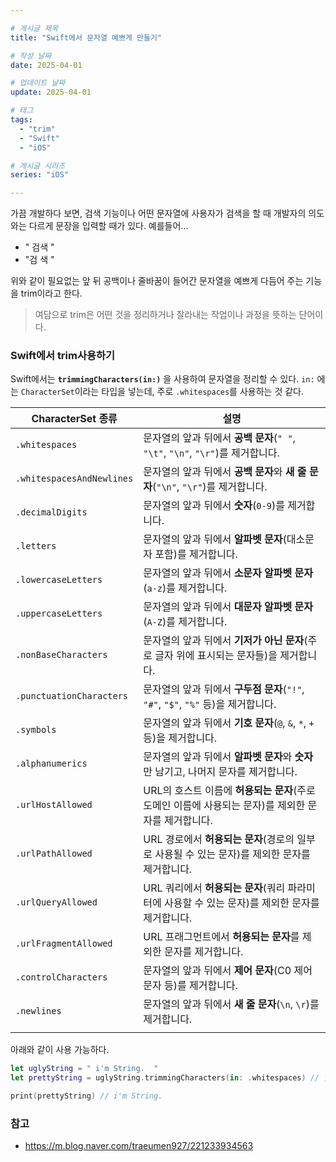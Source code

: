 ```yaml
---

# 게시글 제목
title: "Swift에서 문자열 예쁘게 만들기"

# 작성 날짜
date: 2025-04-01

# 업데이트 날짜
update: 2025-04-01

# 태그
tags:
  - "trim"
  - "Swift"
  - "iOS"

# 게시글 시리즈
series: "iOS"

---
```


가끔 개발하다 보면, 검색 기능이나 어떤 문자열에 사용자가 검색을 할 때 개발자의 의도와는 다르게 문장을 입력할 때가 있다.
예를들어... 
- "   검색     "
- "검     색       "

위와 같이 필요없는 앞 뒤 공백이나 줄바꿈이 들어간 문자열을 예쁘게 다듬어 주는 기능을 trim이라고 한다.
> 여담으로 trim은 어떤 것을 정리하거나 잘라내는 작업이나 과정을 뜻하는 단어이다.

### Swift에서 trim사용하기
Swift에서는 **`trimmingCharacters(in:)`** 을 사용하여 문자열을 정리할 수 있다.
`in:` 에는 `CharacterSet`이라는 타입을 넣는데, 주로 `.whitespaces`를 사용하는 것 같다.

| **CharacterSet 종류**       | **설명**                                                       |
| ------------------------- | ------------------------------------------------------------ |
| `.whitespaces`            | 문자열의 앞과 뒤에서 **공백 문자**(`" "`, `"\t"`, `"\n"`, `"\r"`)를 제거합니다. |
| `.whitespacesAndNewlines` | 문자열의 앞과 뒤에서 **공백 문자**와 **새 줄 문자**(`"\n"`, `"\r"`)를 제거합니다.    |
| `.decimalDigits`          | 문자열의 앞과 뒤에서 **숫자**(`0-9`)를 제거합니다.                            |
| `.letters`                | 문자열의 앞과 뒤에서 **알파벳 문자**(대소문자 포함)를 제거합니다.                      |
| `.lowercaseLetters`       | 문자열의 앞과 뒤에서 **소문자 알파벳 문자**(`a-z`)를 제거합니다.                    |
| `.uppercaseLetters`       | 문자열의 앞과 뒤에서 **대문자 알파벳 문자**(`A-Z`)를 제거합니다.                    |
| `.nonBaseCharacters`      | 문자열의 앞과 뒤에서 **기저가 아닌 문자**(주로 글자 위에 표시되는 문자들)을 제거합니다.         |
| `.punctuationCharacters`  | 문자열의 앞과 뒤에서 **구두점 문자**(`"!"`, `"#"`, `"$"`, `"%"` 등)을 제거합니다. |
| `.symbols`                | 문자열의 앞과 뒤에서 **기호 문자**(`@`, `&`, `*`, `+` 등)을 제거합니다.          |
| `.alphanumerics`          | 문자열의 앞과 뒤에서 **알파벳 문자**와 **숫자**만 남기고, 나머지 문자를 제거합니다.          |
| `.urlHostAllowed`         | URL의 호스트 이름에 **허용되는 문자**(주로 도메인 이름에 사용되는 문자)를 제외한 문자를 제거합니다. |
| `.urlPathAllowed`         | URL 경로에서 **허용되는 문자**(경로의 일부로 사용될 수 있는 문자)를 제외한 문자를 제거합니다.    |
| `.urlQueryAllowed`        | URL 쿼리에서 **허용되는 문자**(쿼리 파라미터에 사용할 수 있는 문자)를 제외한 문자를 제거합니다.   |
| `.urlFragmentAllowed`     | URL 프래그먼트에서 **허용되는 문자**를 제외한 문자를 제거합니다.                      |
| `.controlCharacters`      | 문자열의 앞과 뒤에서 **제어 문자**(C0 제어 문자 등)를 제거합니다.                    |
| `.newlines`               | 문자열의 앞과 뒤에서 **새 줄 문자**(`\n`, `\r`)를 제거합니다.                   |
|                           |                                                              |

아래와 같이 사용 가능하다.
``` swift
let uglyString = " i'm String.  "
let prettyString = uglyString.trimmingCharacters(in: .whitespaces) // 앞뒤 공백 제거하기

print(prettyString) // i'm String.
```

### 참고
- https://m.blog.naver.com/traeumen927/221233934563
